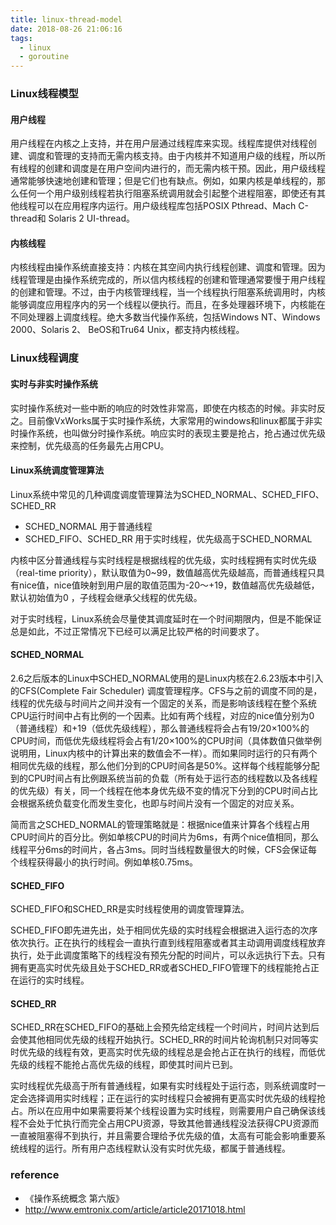 ```yaml
---
title: linux-thread-model
date: 2018-08-26 21:06:16
tags:
  - linux
  - goroutine
---
```


### Linux线程模型

#### 用户线程

用户线程在内核之上支持，并在用户层通过线程库来实现。线程库提供对线程创建、调度和管理的支持而无需内核支持。由于内核并不知道用户级的线程，所以所有线程的创建和调度是在用户空间内进行的，而无需内核干预。因此，用户级线程通常能够快速地创建和管理；但是它们也有缺点。例如，如果内核是单线程的，那么任何一个用户级别线程若执行阻塞系统调用就会引起整个进程阻塞，即使还有其他线程可以在应用程序内运行。用户级线程库包括POSIX Pthread、Mach C-thread和 Solaris 2 UI-thread。

#### 内核线程

内核线程由操作系统直接支持：内核在其空间内执行线程创建、调度和管理。因为线程管理是由操作系统完成的，所以信内核线程的创建和管理通常要慢于用户线程的创建和管理。不过，由于内核管理线程，当一个线程执行阻塞系统调用时，内核能够调度应用程序内的另一个线程以便执行。而且，在多处理器环境下，内核能在不同处理器上调度线程。绝大多数当代操作系统，包括Windows NT、Windows 2000、Solaris 2、 BeOS和Tru64 Unix，都支持内核线程。

### Linux线程调度

#### 实时与非实时操作系统

实时操作系统对一些中断的响应的时效性非常高，即使在内核态的时候。非实时反之。目前像VxWorks属于实时操作系统，大家常用的windows和linux都属于非实时操作系统，也叫做分时操作系统。响应实时的表现主要是抢占，抢占通过优先级来控制，优先级高的任务最先占用CPU。

#### Linux系统调度管理算法

Linux系统中常见的几种调度调度管理算法为SCHED_NORMAL、SCHED_FIFO、SCHED_RR
* SCHED_NORMAL 用于普通线程
* SCHED_FIFO、SCHED_RR 用于实时线程，优先级高于SCHED_NORMAL

内核中区分普通线程与实时线程是根据线程的优先级，实时线程拥有实时优先级（real-time priority），默认取值为0~99，数值越高优先级越高，而普通线程只具有nice值，nice值映射到用户层的取值范围为-20～+19，数值越高优先级越低，默认初始值为0 ，子线程会继承父线程的优先级。

对于实时线程，Linux系统会尽量使其调度延时在一个时间期限内，但是不能保证总是如此，不过正常情况下已经可以满足比较严格的时间要求了。

#### SCHED_NORMAL

2.6之后版本的Linux中SCHED_NORMAL使用的是Linux内核在2.6.23版本中引入的CFS(Complete Fair Scheduler) 调度管理程序。CFS与之前的调度不同的是，线程的优先级与时间片之间并没有一个固定的关系，而是影响该线程在整个系统CPU运行时间中占有比例的一个因素。比如有两个线程，对应的nice值分别为0（普通线程）和+19（低优先级线程），那么普通线程将会占有19/20×100%的CPU时间，而低优先级线程将会占有1/20×100%的CPU时间（具体数值只做举例说明用，Linux内核中的计算出来的数值会不一样）。而如果同时运行的只有两个相同优先级的线程，那么他们分到的CPU时间各是50%。这样每个线程能够分配到的CPU时间占有比例跟系统当前的负载（所有处于运行态的线程数以及各线程的优先级）有关，同一个线程在他本身优先级不变的情况下分到的CPU时间占比会根据系统负载变化而发生变化，也即与时间片没有一个固定的对应关系。

简而言之SCHED_NORMAL的管理策略就是：根据nice值来计算各个线程占用CPU时间片的百分比。例如单核CPU的时间片为6ms，有两个nice值相同，那么线程平分6ms的时间片，各占3ms。同时当线程数量很大的时候，CFS会保证每个线程获得最小的执行时间。例如单核0.75ms。

#### SCHED_FIFO

SCHED_FIFO和SCHED_RR是实时线程使用的调度管理算法。

SCHED_FIFO即先进先出，处于相同优先级的实时线程会根据进入运行态的次序依次执行。正在执行的线程会一直执行直到线程阻塞或者其主动调用调度线程放弃执行，处于此调度策略下的线程没有预先分配的时间片，可以永远执行下去。只有拥有更高实时优先级且处于SCHED_RR或者SCHED_FIFO管理下的线程能抢占正在运行的实时线程。

#### SCHED_RR

SCHED_RR在SCHED_FIFO的基础上会预先给定线程一个时间片，时间片达到后会使其他相同优先级的线程开始执行。SCHED_RR的时间片轮询机制只对同等实时优先级的线程有效，更高实时优先级的线程总是会抢占正在执行的线程，而低优先级的线程不能抢占高优先级的线程，即使其时间片已到。

实时线程优先级高于所有普通线程，如果有实时线程处于运行态，则系统调度时一定会选择调用实时线程；正在运行的实时线程只会被拥有更高实时优先级的线程抢占。所以在应用中如果需要将某个线程设置为实时线程，则需要用户自己确保该线程不会处于忙执行而完全占用CPU资源，导致其他普通线程没法获得CPU资源而一直被阻塞得不到执行，并且需要合理给予优先级的值，太高有可能会影响重要系统线程的运行。所有用户态线程默认没有实时优先级，都属于普通线程。


### reference
* 《操作系统概念 第六版》
* http://www.emtronix.com/article/article20171018.html
